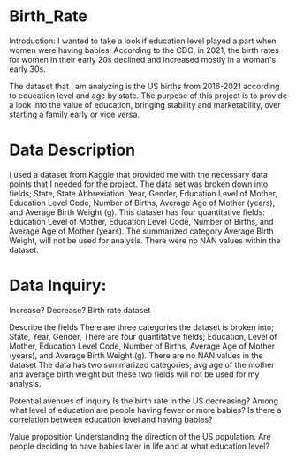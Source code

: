 # Birth_Rate

Introduction:
I wanted to take a look if education level played a part when women were having babies.  According to the CDC, in 2021, the birth rates for women in their early 20s declined and increased mostly in a woman's early 30s.  

The dataset that I am analyzing is the US births from 2016-2021 according to education level and age by state.  The purpose of this project is to provide a look into the value of education, bringing stability and marketability, over starting a family early or vice versa.

# Data Description

I used a dataset from Kaggle that provided me with the necessary data points that I needed for the project.  The data set was broken down into fields; State,	State Abbreviation,	Year,	Gender,	Education Level of Mother,	Education Level Code,	Number of Births,	Average Age of Mother (years), and	Average Birth Weight (g). This dataset has four quantitative fields: Education Level of Mother, Education Level Code, Number of Births, and Average Age of Mother (years).  The summarized category Average Birth Weight, will not be used for analysis.  There were no NAN values within the dataset. 

# Data Inquiry:


Increase? Decrease? Birth rate dataset 









Describe the fields
There are three categories the dataset is broken into; State, Year,	Gender,	
There are four quantitative fields; Education, Level of Mother,	Education Level Code,	Number of Births,	Average Age of Mother (years),	and Average Birth Weight (g).
There are no NAN values in  the dataset
The data has two summarized categories; avg age of the mother and average birth weight but these two fields will not be used for my analysis.

Potential avenues of inquiry
Is the birth rate in the US decreasing?
Among what level of education are people having fewer or more babies?
Is there a correlation between education level and having babies?

Value proposition
Understanding the direction of the US population.  Are people deciding to have babies later in life and at what education level?
